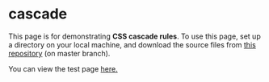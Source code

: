 # cascade

This page is for demonstrating <strong>CSS cascade rules</strong>. To use this page, set up a directory on your local machine, and download the source files from <a href=https://github.com/elborracho420/cascade title="Github Source Files"> this repository</a> (on master branch).


You can view the test page <a href=https://elborracho420.github.io/cascade/cascade.html title="Test Page"> here.</a>
